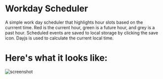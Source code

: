 # Workday Scheduler
A simple work day scheduler that highlights hour slots based on the currrent time. Red is the current hour, green is a future hour, and grey is a past hour. Scheduled events are saved to local storage by clicking the save icon. Dayjs is used to calculate the current local time.

# Here's what it looks like:
![screenshot](coding-quiz.png?raw=true "demo")